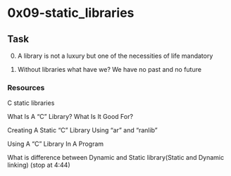 # 0x09-static_libraries

## Task

0. A library is not a luxury but one of the necessities of life
mandatory

1. Without libraries what have we? We have no past and no future


### Resources 

C static libraries

What Is A “C” Library? What Is It Good For?

Creating A Static “C” Library Using “ar” and “ranlib”

Using A “C” Library In A Program

What is difference between Dynamic and Static library(Static and Dynamic linking) (stop at 4:44)

